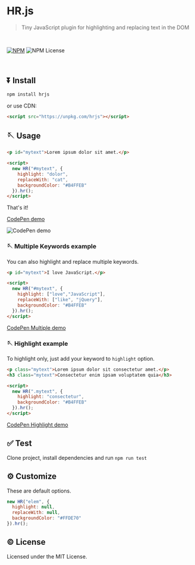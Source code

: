 # HR.js

> Tiny JavaScript plugin for highlighting and replacing text in the DOM

<br />

[![NPM](https://img.shields.io/npm/v/hrjs)](https://www.npmjs.com/package/hrjs)
![NPM License](https://img.shields.io/npm/l/hrjs)

<br />

## ⏬ Install

```js
npm install hrjs
```

or use CDN:
```html
<script src="https://unpkg.com/hrjs"></script>
```



## 🪡 Usage

```html
<p id="mytext">Lorem ipsum dolor sit amet.</p>
```

```html
<script>
  new HR("#mytext", {
    highlight: "dolor",
    replaceWith: "cat",
    backgroundColor: "#B4FFEB"
  }).hr();
</script>
```
That's it!

[CodePen demo](https://codepen.io/anon/pen/ZKWBYV)

![CodePen demo](https://media.giphy.com/media/l4FGuX1VuJFbENUjK/giphy.gif)



### 🪡 Multiple Keywords example

You can also highlight and replace multiple keywords.

```html
<p id="mytext">I love JavaScript.</p>
```

```html
<script>
  new HR("#mytext", {
    highlight: ["love","JavaScript"],
    replaceWith: ["like", "jQuery"],
    backgroundColor: "#B4FFEB"
  }).hr();
</script>
```
[CodePen Multiple demo](https://codepen.io/anon/pen/XRdNbw)



### 🪡 Highlight example

To highlight only, just add your keyword to `highlight` option.

```html
<p class="mytext">Lorem ipsum dolor sit consectetur amet.</p>
<h3 class="mytext">Consectetur enim ipsam voluptatem quia</h3>
```

```html
<script>
  new HR(".mytext", {
    highlight: "consectetur",
    backgroundColor: "#B4FFEB"
  }).hr();
</script>
```
[CodePen Highlight demo](https://codepen.io/anon/pen/Vbampm)


## ✅ Test
Clone project, install dependencies and run `npm run test`


## ⚙️ Customize

These are default options.

```js
new HR("elem", {
  highlight: null,
  replaceWith: null,
  backgroundColor: "#FFDE70"
}).hr();
```


## ©️ License

Licensed under the MIT License.
